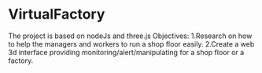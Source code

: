 # VirtualFactory
The project is based on nodeJs and three.js
Objectives:
1.Research on how to help the managers and workers to run a shop floor easily.
2.Create a web 3d interface providing monitoring/alert/manipulating for a shop floor or a factory.

